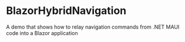 # BlazorHybridNavigation
A demo that shows how to relay navigation commands from .NET MAUI code into a Blazor application
